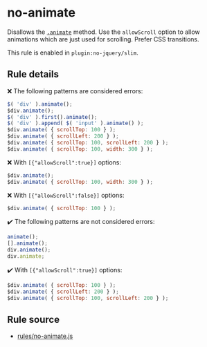 # no-animate

Disallows the [`.animate`](https://api.jquery.com/animate/) method. Use the `allowScroll` option to allow animations which are just used for scrolling. Prefer CSS transitions.

This rule is enabled in `plugin:no-jquery/slim`.

## Rule details

❌ The following patterns are considered errors:
```js
$( 'div' ).animate();
$div.animate();
$( 'div' ).first().animate();
$( 'div' ).append( $( 'input' ).animate() );
$div.animate( { scrollTop: 100 } );
$div.animate( { scrollLeft: 200 } );
$div.animate( { scrollTop: 100, scrollLeft: 200 } );
$div.animate( { scrollTop: 100, width: 300 } );
```
❌ With `[{"allowScroll":true}]` options:
```js
$div.animate();
$div.animate( { scrollTop: 100, width: 300 } );
```
❌ With `[{"allowScroll":false}]` options:
```js
$div.animate( { scrollTop: 100 } );
```

✔️ The following patterns are not considered errors:
```js
animate();
[].animate();
div.animate();
div.animate;
```
✔️ With `[{"allowScroll":true}]` options:
```js
$div.animate( { scrollTop: 100 } );
$div.animate( { scrollLeft: 200 } );
$div.animate( { scrollTop: 100, scrollLeft: 200 } );
```
## Rule source

* [rules/no-animate.js](../src/rules/no-animate.js)
